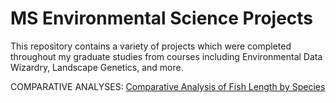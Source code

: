 # MS Environmental Science Projects

This repository contains a variety of projects which were completed throughout my graduate studies from courses including Environmental Data Wizardry, Landscape Genetics, and more. 

COMPARATIVE ANALYSES:
[Comparative Analysis of Fish Length by Species](https://github.com/pattybrown/MS-Environmental-Science-Projects/blob/main/Comparative-Analysis-of-Fish-Species-Length.md)
